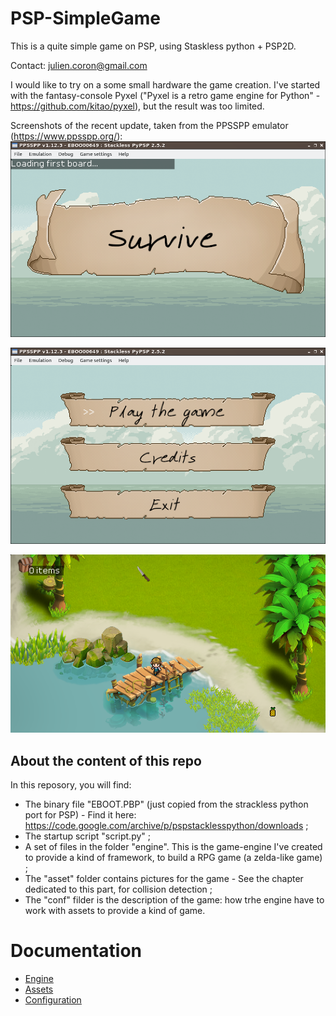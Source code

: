 # PSP-SimpleGame
This is a quite simple game on PSP, using Staskless python + PSP2D.

Contact: julien.coron@gmail.com

I would like to try on a some small hardware the game creation. I've started with the fantasy-console Pyxel ("Pyxel is a retro game engine for Python" - https://github.com/kitao/pyxel), but the result was too limited.

Screenshots of the recent update, taken from the PPSSPP emulator (https://www.ppsspp.org/):
![screenshot](documentation/screenshot-01.png "Recent screenshot #1")

![screenshot](documentation/screenshot-02.png "Recent screenshot #2")

![screenshot](documentation/screenshot-03.png "Recent screenshot #3")


## About the content of this repo
In this reposory, you will find:
* The binary file "EBOOT.PBP" (just copied from the strackless python port for PSP) - Find it here: https://code.google.com/archive/p/pspstacklesspython/downloads ;
* The startup script "script.py" ;
* A set of files in the folder "engine". This is the game-engine I've created to provide a kind of framework, to build a RPG game (a zelda-like game) ;
* The "asset" folder contains pictures for the game - See the chapter dedicated to this part, for collision detection ;
* The "conf" filder is the description of the game: how trhe engine have to work with assets to provide a kind of game.

# Documentation
- [Engine](documentation/engine.md)
- [Assets](documentation/assets.md)
- [Configuration](documentation/configuration.md)
